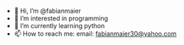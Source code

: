 - 👋 Hi, I’m @fabianmaier
- 👀 I’m interested in programming
- 🌱 I’m currently learning python
- 📫 How to reach me: email: fabianmaier30@yahoo.com
